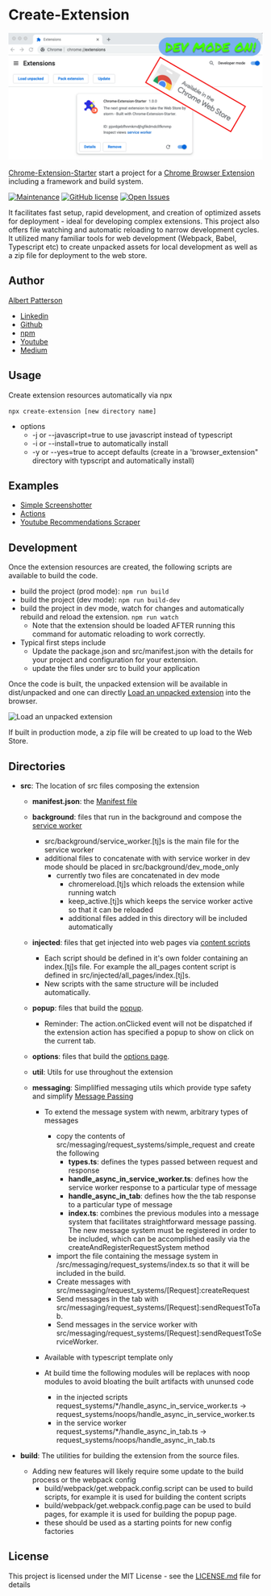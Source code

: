 # Create-Extension

![Social Preview](https://raw.githubusercontent.com/albertpatterson/chrome-extension-starter/master/docs/social_preview2.png)

[Chrome-Extension-Starter](https://github.com/albertpatterson/chrome-extension-starter) start a project for a [Chrome Browser Extension](https://developer.chrome.com/docs/extensions/) including a framework and build system.

[![Maintenance](https://img.shields.io/maintenance/yes/2022)](https://github.com/albertpatterson/chrome-extension-starter/graphs/commit-activity) [![GitHub license](https://img.shields.io/github/license/albertpatterson/chrome-extension-starter)](https://github.com/albertpatterson/chrome-extension-starter/blob/master/LICENSE) [![Open Issues](https://img.shields.io/github/issues/albertpatterson/chrome-extension-starter)](https://github.com/albertpatterson/chrome-extension-starter/issues)

It facilitates fast setup, rapid development, and creation of optimized assets for deployment - ideal for developing complex extensions. This project also offers file watching and automatic reloading to narrow development cycles. It utilized many familiar tools for web development (Webpack, Babel, Typescript etc) to create unpacked assets for local development as well as a zip file for deployment to the web store.

## Author

[Albert Patterson](mailto:albert.patterson.code@gmail.com)

- [Linkedin](https://www.linkedin.com/in/apattersoncmu/)
- [Github](https://github.com/albertpatterson)
- [npm](https://www.npmjs.com/~apatterson189)
- [Youtube](https://www.youtube.com/channel/UCrECEffgWKBMCvn5tar9bYw)
- [Medium](https://medium.com/@albert.patterson.code)

## Usage

Create extension resources automatically via npx

`npx create-extension [new directory name]`

- options
  - -j or --javascript=true to use javascript instead of typescript
  - -i or --install=true to automatically install
  - -y or --yes=true to accept defaults (create in a 'browser_extension" directory with typscript and automatically install)

## Examples

- [Simple Screenshotter](https://chrome.google.com/webstore/detail/simple-screenshotter/oaohcnlnpoacmghhhhbkamngdodophbj?hl=en&authuser=0)
- [Actions](https://github.com/albertpatterson/actions)
- [Youtube Recommendations Scraper](https://github.com/albertpatterson/youtube-recommendations-scraper)

## Development

Once the extension resources are created, the following scripts are available to build the code.

- build the project (prod mode): `npm run build`
- build the project (dev mode): `npm run build-dev`
- build the project in dev mode, watch for changes and automatically rebuild and reload the extension. `npm run watch`
  - Note that the extension should be loaded AFTER running this command for automatic reloading to work correctly.
- Typical first steps include
  - Update the package.json and src/manifest.json with the details for your project and configuration for your extension.
  - update the files under src to build your application

Once the code is built, the unpacked extension will be available in dist/unpacked and one can directly [Load an unpacked extension](https://developer.chrome.com/docs/extensions/mv3/getstarted/#unpacked) into the browser.

![Load an unpacked extension](https://wd.imgix.net/image/BhuKGJaIeLNPW9ehns59NfwqKxF2/vOu7iPbaapkALed96rzN.png?auto=format&w=571)

If built in production mode, a zip file will be created to up load to the Web Store.

## Directories

- <b>src</b>: The location of src files composing the extension

  - <b>manifest.json</b>: the [Manifest file](https://developer.chrome.com/docs/extensions/mv3/manifest/)
  - <b>background</b>: files that run in the background and compose the [service worker](https://developer.chrome.com/docs/extensions/mv3/service_workers/)
    - src/background/service_worker.[tj]s is the main file for the service worker
    - additional files to concatenate with with service worker in dev mode should be placed in src/background/dev_mode_only
      - currently two files are concatenated in dev mode
        - chromereload.[tj]s which reloads the extension while running watch
        - keep_active.[tj]s which keeps the service worker active so that it can be reloaded
        - additional files added in this directory will be included automatically
  - <b>injected</b>: files that get injected into web pages via [content scripts](https://developer.chrome.com/docs/extensions/mv3/content_scripts/)
    - Each script should be defined in it's own folder containing an index.[tj]s file. For example the all_pages content script is defined in src/injected/all_pages/index.[tj]s.
    - New scripts with the same structure will be included automatically.
  - <b>popup</b>: files that build the [popup](https://developer.chrome.com/docs/extensions/reference/action/#popup).
    - Reminder: The action.onClicked event will not be dispatched if the extension action has specified a popup to show on click on the current tab.
  - <b>options</b>: files that build the [options page](https://developer.chrome.com/docs/extensions/mv3/options/).
  - <b>util</b>: Utils for use throughout the extension
  - <b>messaging</b>: Simplilfied messaging utils which provide type safety and simplify [Message Passing](https://developer.chrome.com/docs/extensions/mv3/messaging/)

    - To extend the message system with newm, arbitrary types of messages

      - copy the contents of src/messaging/request_systems/simple_request and create the following
        - <b>types.ts</b>: defines the types passed between request and response
        - <b>handle_async_in_service_worker.ts</b>: defines how the service worker response to a particular type of message
        - <b>handle_async_in_tab</b>: defines how the the tab response to a particular type of message
        - <b>index.ts</b>: combines the previous modules into a message system that facilitates straightforward message passing. The new message system must be registered in order to be included, which can be accomplished easily via the createAndRegisterRequestSystem method
      - import the file containing the message system in /src/messaging/request_systems/index.ts so that it will be included in the build.
      - Create messages with src/messaging/request_systems/[Request]:createRequest
      - Send messages in the tab with src/messaging/request_systems/[Request]:sendRequestToTab.
      - Send messages in the service worker with src/messaging/request_systems/[Request]:sendRequestToServiceWorker.

    - Available with typescript template only
    - At build time the following modules will be replaces with noop modules to avoid bloating the built artifacts with ununsed code
      - in the injected scripts request_systems/\*/handle_async_in_service_worker.ts -> request_systems/noops/handle_async_in_service_worker.ts
      - in the service worker request_systems/\*/handle_async_in_tab.ts -> request_systems/noops/handle_async_in_tab.ts

- <b>build</b>: The utilities for building the extension from the source files.
  - Adding new features will likely require some update to the build process or the webpack config
    - build/webpack/get.webpack.config.script can be used to build scripts, for example it is used for building the content scripts
    - build/webpack/get.webpack.config.page can be used to build pages, for example it is used for building the popup page.
    - these should be used as a starting points for new config factories

## License

This project is licensed under the MIT License - see the [LICENSE.md](LICENSE) file for details
